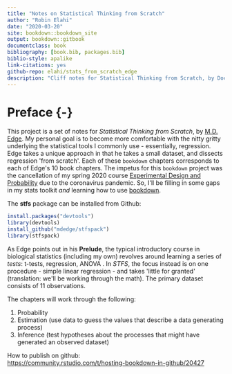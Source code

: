 ```yaml
--- 
title: "Notes on Statistical Thinking from Scratch"
author: "Robin Elahi"
date: "2020-03-20"
site: bookdown::bookdown_site
output: bookdown::gitbook
documentclass: book
bibliography: [book.bib, packages.bib]
biblio-style: apalike
link-citations: yes
github-repo: elahi/stats_from_scratch_edge
description: "Cliff notes for Statistical Thinking from Scratch, by Doc Edge."
---
```


# Preface {-}

This project is a set of notes for *Statistical Thinking from Scratch*, by [M.D. Edge](https://www.doc-edge.net/). My personal goal is to become more comfortable with the nitty gritty underlying the statistical tools I commonly use - essentially, regression. Edge takes a unique approach in that he takes a small dataset, and dissects regression 'from scratch'. Each of these `bookdown` chapters corresponds to each of Edge's 10 book chapters. The impetus for this `bookdown` project was the cancellation of my spring 2020 course [Experimental Design and Probability](https://elahi.github.io/) due to the coronavirus pandemic. So, I'll be filling in some gaps in my stats toolkit *and* learning how to use [bookdown](https://bookdown.org/). 

The **stfs** package can be installed from Github:


```r
install.packages("devtools")
library(devtools) 
install_github("mdedge/stfspack")
library(stfspack)
```




As Edge points out in his **Prelude**, the typical introductory course in biological statistics (including my own) revolves around learning a series of *tests*: t-tests, regression, ANOVA . In *STFS*, the focus instead is on one procedure - simple linear regression - and takes 'little for granted' (translation: we'll be working through the math). The primary dataset consists of 11 observations.

The chapters will work through the following:    
1. Probability  
2. Estimation (use data to guess the values that describe a data generating process)  
3. Inference (test hypotheses about the processes that might have generated an observed dataset)  


How to publish on github:  
https://community.rstudio.com/t/hosting-bookdown-in-github/20427

